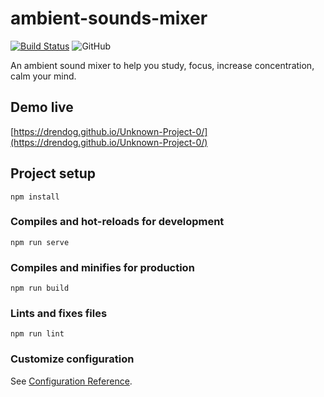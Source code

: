 # ambient-sounds-mixer

[![Build Status](https://travis-ci.com/drendog/Unknown-Project-0.svg?token=gDynSToZhzJAzHM4mpH2&branch=master)](https://travis-ci.com/drendog/Incomplete-Project-0) ![GitHub](https://img.shields.io/github/license/drendog/Incomplete-Project-0)

An ambient sound mixer to help you study, focus, increase concentration, calm your mind.

## Demo live

[https://drendog.github.io/Unknown-Project-0/](https://drendog.github.io/Unknown-Project-0/)

## Project setup

```
npm install
```

### Compiles and hot-reloads for development

```
npm run serve
```

### Compiles and minifies for production

```
npm run build
```

### Lints and fixes files

```
npm run lint
```

### Customize configuration

See [Configuration Reference](https://cli.vuejs.org/config/).
